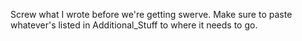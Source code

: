 Screw what I wrote before we're getting swerve.
Make sure to paste whatever's listed in Additional_Stuff to where it needs to go.
